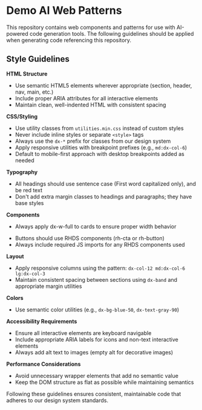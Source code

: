 # Demo AI Web Patterns

This repository contains web components and patterns for use with AI-powered code generation tools. The following guidelines should be applied when generating code referencing this repository.

## Style Guidelines

**HTML Structure**

-   Use semantic HTML5 elements wherever appropriate (section, header, nav, main, etc.)
-   Include proper ARIA attributes for all interactive elements
-   Maintain clean, well-indented HTML with consistent spacing

**CSS/Styling**

-   Use utility classes from `utilities.min.css` instead of custom styles
-   Never include inline styles or separate `<style>` tags
-   Always use the `dx-*` prefix for classes from our design system
-   Apply responsive utilities with breakpoint prefixes (e.g., `md:dx-col-6`)
-   Default to mobile-first approach with desktop breakpoints added as needed

**Typography**

-   All headings should use sentence case (First word capitalized only), and be red text
-   Don't add extra margin classes to headings and paragraphs; they have base styles

**Components**

-   Always apply dx-w-full to cards to ensure proper width behavior
<!-- The above guideline should be removed once the .dx-card component has its 100% width style deployed. -->
-   Buttons should use RHDS components (rh-cta or rh-button)
-   Always include required JS imports for any RHDS components used

**Layout**

-   Apply responsive columns using the pattern: `dx-col-12 md:dx-col-6 lg:dx-col-3`
-   Maintain consistent spacing between sections using `dx-band` and appropriate margin utilities

**Colors**

-   Use semantic color utilities (e.g., `dx-bg-blue-50`, `dx-text-gray-90`)

**Accessibility Requirements**

-   Ensure all interactive elements are keyboard navigable
-   Include appropriate ARIA labels for icons and non-text interactive elements
-   Always add alt text to images (empty alt for decorative images)

**Performance Considerations**

-   Avoid unnecessary wrapper elements that add no semantic value
-   Keep the DOM structure as flat as possible while maintaining semantics

Following these guidelines ensures consistent, maintainable code that adheres to our design system standards.
